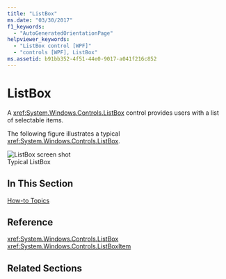 ```yaml
---
title: "ListBox"
ms.date: "03/30/2017"
f1_keywords: 
  - "AutoGeneratedOrientationPage"
helpviewer_keywords: 
  - "ListBox control [WPF]"
  - "controls [WPF], ListBox"
ms.assetid: b91bb352-4f51-44e0-9017-a041f216c852
---
```

# ListBox
A <xref:System.Windows.Controls.ListBox> control provides users with a list of selectable items.  
  
 The following figure illustrates a typical <xref:System.Windows.Controls.ListBox>.  
  
 ![ListBox screen shot](../../../../docs/framework/wpf/controls/media/ss-ctl-listbox.gif "SS_CTL_listbox")  
Typical ListBox  
  
## In This Section  
 [How-to Topics](../../../../docs/framework/wpf/controls/listbox-how-to-topics.md)  
  
## Reference  
 <xref:System.Windows.Controls.ListBox>  
  <xref:System.Windows.Controls.ListBoxItem>  
  
## Related Sections
